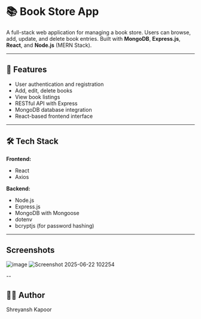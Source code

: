 # 📚 Book Store App

A full-stack web application for managing a book store. Users can browse, add, update, and delete book entries. Built with **MongoDB**, **Express.js**, **React**, and **Node.js** (MERN Stack).

---

## 🚀 Features

- User authentication and registration
- Add, edit, delete books
- View book listings
- RESTful API with Express
- MongoDB database integration
- React-based frontend interface

---

## 🛠️ Tech Stack

**Frontend:**
- React
- Axios

**Backend:**
- Node.js
- Express.js
- MongoDB with Mongoose
- dotenv
- bcryptjs (for password hashing)

---
## Screenshots
![image](https://github.com/user-attachments/assets/934aa024-0cc1-4e8d-9584-ac4a67c95a5b)
![Screenshot 2025-06-22 102254](https://github.com/user-attachments/assets/381fd086-e1ae-4928-b9ae-f318a8e4c845)





--
## 🧑‍💻 Author
Shreyansh Kapoor


